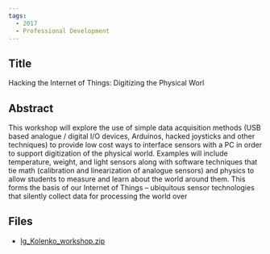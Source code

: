 ```yaml
---
tags:
  - 2017
  - Professional Development
---
```

    
## Title

Hacking the Internet of Things: Digitizing the Physical Worl

## Abstract

This workshop will explore the use of simple data acquisition methods (USB based analogue / digital I/O devices, Arduinos, hacked joysticks and other techniques) to provide low cost ways to interface sensors with a PC in order to support digitization of the physical world. Examples will include temperature, weight, and light sensors along with software techniques that tie math (calibration and linearization of analogue sensors) and physics to allow students to measure and learn about the world around them. This forms the basis of our Internet of Things – ubiquitous sensor technologies that silently collect data for processing the world over

## Files

- [Ig_Kolenko_workshop.zip](https://www.russellgordon.ca/acse/cemc-cse-resources/resources/2017/Ignac_Kolenko/Ig_Kolenko_workshop.zip)
